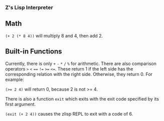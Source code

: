 ### Z's Lisp Interpreter

## Math

`(+ 2 (* 8 4))` will multiply 8 and 4, then add 2.

## Built-in Functions

Currently, there is only `+` `-` `*` `/` `%` for arithmetic. There are also comparison
operators `>` `<` `==` `!=` `>=` `<=`. These return 1 if the left side has the corresponding
relation with the right side. Otherwise, they return 0. For example:

`(>= 2 4)` will return 0, because 2 is not >= 4.

There is also a function `exit` which exits with the exit code specified by
its first argument.

`(exit (+ 2 4))` causes the zlisp REPL to exit with a code of 6.
